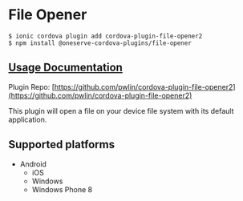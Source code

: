 # File Opener

```
$ ionic cordova plugin add cordova-plugin-file-opener2
$ npm install @oneserve-cordova-plugins/file-opener
```

## [Usage Documentation](https://oneserve.gitbook.io/oneserve-cordova-plugins/plugins/file-opener/)

Plugin Repo: [https://github.com/pwlin/cordova-plugin-file-opener2](https://github.com/pwlin/cordova-plugin-file-opener2)

This plugin will open a file on your device file system with its default application.

## Supported platforms

- Android
  - iOS
  - Windows
  - Windows Phone 8
  


